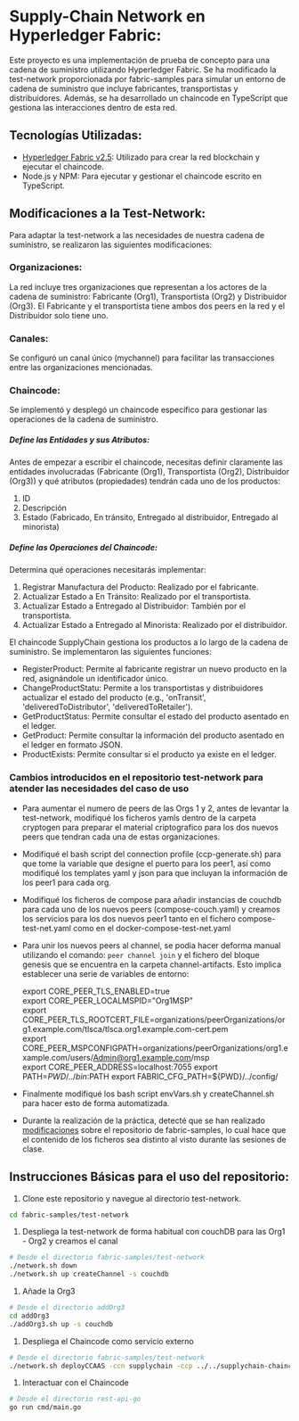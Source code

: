 # Supply-Chain Network en Hyperledger Fabric:

Este proyecto es una implementación de prueba de concepto para una cadena de suministro utilizando Hyperledger Fabric. Se ha modificado la test-network proporcionada por fabric-samples para simular un entorno de cadena de suministro que incluye fabricantes, transportistas y distribuidores. Además, se ha desarrollado un chaincode en TypeScript que gestiona las interacciones dentro de esta red.

## Tecnologías Utilizadas:  
- [Hyperledger Fabric v2.5](https://hyperledger-fabric.readthedocs.io/en/release-2.5/install.html): Utilizado para crear la red blockchain y ejecutar el chaincode.
- Node.js y NPM: Para ejecutar y gestionar el chaincode escrito en TypeScript.

## Modificaciones a la Test-Network:
Para adaptar la test-network a las necesidades de nuestra cadena de suministro, se realizaron las siguientes modificaciones:

### Organizaciones: 
La red incluye tres organizaciones que representan a los actores de la cadena de suministro: Fabricante (Org1), Transportista (Org2) y Distribuidor (Org3). El Fabricante y el transportista tiene ambos dos peers en la red y el Distribuidor solo tiene uno.

### Canales: 
Se configuró un canal único (mychannel) para facilitar las transacciones entre las organizaciones mencionadas.

### Chaincode: 
Se implementó y desplegó un chaincode específico para gestionar las operaciones de la cadena de suministro. 

##### Define las Entidades y sus Atributos: 
Antes de empezar a escribir el chaincode, necesitas definir claramente las entidades involucradas (Fabricante (Org1), Transportista (Org2), Distribuidor (Org3)) y qué atributos (propiedades) tendrán cada uno de los productos: 
1. ID
1. Descripción
1. Estado (Fabricado, En tránsito, Entregado al distribuidor, Entregado al minorista) 
##### Define las Operaciones del Chaincode:
Determina qué operaciones necesitarás implementar:

1. Registrar Manufactura del Producto: Realizado por el fabricante.  
1. Actualizar Estado a En Tránsito: Realizado por el transportista.  
1. Actualizar Estado a Entregado al Distribuidor: También por el transportista.  
1. Actualizar Estado a Entregado al Minorista: Realizado por el distribuidor.  

El chaincode SupplyChain gestiona los productos a lo largo de la cadena de suministro. Se implementaron las siguientes funciones:

- RegisterProduct: Permite al fabricante registrar un nuevo producto en la red, asignándole un identificador único.
- ChangeProductStatu: Permite a los transportistas y distribuidores actualizar el estado del producto (e.g., 'onTransit', 'deliveredToDistributor', 'deliveredToRetailer').
- GetProductStatus: Permite consultar el estado del producto asentado en el ledger.
- GetProduct: Permite consultar la información del producto asentado en el ledger en formato JSON.
- ProductExists: Permite consultar si el producto ya existe en el ledger.

### Cambios introducidos en el repositorio test-network para atender las necesidades del caso de uso
- Para aumentar el numero de peers de las Orgs 1 y 2, antes de levantar la test-network, modifiqué los ficheros yamls dentro de la carpeta cryptogen para preparar el material criptografico para los dos nuevos peers que tendran cada una de estas organizaciones.

- Modifiqué el bash script del connection profile (ccp-generate.sh) para que tome la variable que designe el puerto para los peer1, así como modifiqué los templates yaml y json para que incluyan la información de los peer1 para cada org.

- Modifiqué los ficheros de compose para añadir instancias de couchdb para cada uno de los nuevos peers (compose-couch.yaml) y creamos los servicios para los dos nuevos peer1 tanto en el fichero compose-test-net.yaml como en el docker-compose-test-net.yaml

- Para unir los nuevos peers al channel, se podia hacer deforma manual utilizando el comando: `peer channel join` y el fichero del bloque genesis que se encuentra en la carpeta channel-artifacts. Esto implica establecer una serie de variables de entorno: 

    export CORE_PEER_TLS_ENABLED=true  
    export CORE_PEER_LOCALMSPID="Org1MSP"  
    export CORE_PEER_TLS_ROOTCERT_FILE=organizations/peerOrganizations/org1.example.com/tlsca/tlsca.org1.example.com-cert.pem  
    export CORE_PEER_MSPCONFIGPATH=organizations/peerOrganizations/org1.example.com/users/Admin@org1.example.com/msp  
    export CORE_PEER_ADDRESS=localhost:7055
    export PATH=$PWD/../bin:$PATH
    export FABRIC_CFG_PATH=${PWD}/../config/

- Finalmente modifiqué los bash script envVars.sh y createChannel.sh para hacer esto de forma automatizada.

- Durante la realización de la práctica, detecté que se han realizado [modificaciones](https://github.com/hyperledger/fabric-samples/commit/ebbc41993350f8a98442d16fe39a70fdbd73a07d) sobre el repositorio de fabric-samples, lo cual hace que el contenido de los ficheros sea distinto al visto durante las sesiones de clase.

## Instrucciones Básicas para el uso del repositorio:

1. Clone este repositorio y navegue al directorio test-network.

```bash
cd fabric-samples/test-network
```

1. Despliega la test-network de forma habitual con couchDB para las Org1 - Org2 y creamos el canal 

```bash
# Desde el directorio fabric-samples/test-network
./network.sh down
./network.sh up createChannel -s couchdb
```

1. Añade la Org3

```bash
# Desde el directorio addOrg3
cd addOrg3
./addOrg3.sh up -s couchdb
```

1. Despliega el Chaincode como servicio externo

```bash
# Desde el directorio fabric-samples/test-network
./network.sh deployCCAAS -ccn supplychain -ccp ../../supplychain-chaincode-typescript -ccl typescript -ccep "OR('Org1MSP.peer','Org2MSP.peer','Org3MSP.peer')"
```

1. Interactuar con el Chaincode

```bash
# Desde el directorio rest-api-go
go run cmd/main.go
```
